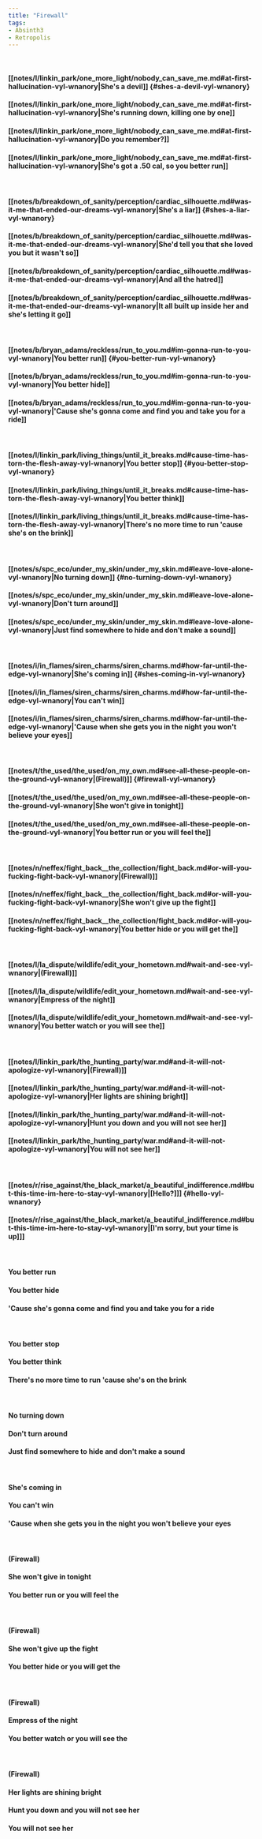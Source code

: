 ```yaml
---
title: "Firewall"
tags:
- Absinth3
- Retropolis
---
```

&nbsp;
#### [[notes/l/linkin_park/one_more_light/nobody_can_save_me.md#at-first-hallucination-vyl-wnanory|She's a devil]] {#shes-a-devil-vyl-wnanory}
#### [[notes/l/linkin_park/one_more_light/nobody_can_save_me.md#at-first-hallucination-vyl-wnanory|She's running down, killing one by one]]
#### [[notes/l/linkin_park/one_more_light/nobody_can_save_me.md#at-first-hallucination-vyl-wnanory|Do you remember?]]
#### [[notes/l/linkin_park/one_more_light/nobody_can_save_me.md#at-first-hallucination-vyl-wnanory|She's got a .50 cal, so you better run]]
&nbsp;
#### [[notes/b/breakdown_of_sanity/perception/cardiac_silhouette.md#was-it-me-that-ended-our-dreams-vyl-wnanory|She's a liar]] {#shes-a-liar-vyl-wnanory}
#### [[notes/b/breakdown_of_sanity/perception/cardiac_silhouette.md#was-it-me-that-ended-our-dreams-vyl-wnanory|She'd tell you that she loved you but it wasn't so]]
#### [[notes/b/breakdown_of_sanity/perception/cardiac_silhouette.md#was-it-me-that-ended-our-dreams-vyl-wnanory|And all the hatred]]
#### [[notes/b/breakdown_of_sanity/perception/cardiac_silhouette.md#was-it-me-that-ended-our-dreams-vyl-wnanory|It all built up inside her and she's letting it go]]
&nbsp;
#### [[notes/b/bryan_adams/reckless/run_to_you.md#im-gonna-run-to-you-vyl-wnanory|You better run]] {#you-better-run-vyl-wnanory}
#### [[notes/b/bryan_adams/reckless/run_to_you.md#im-gonna-run-to-you-vyl-wnanory|You better hide]]
#### [[notes/b/bryan_adams/reckless/run_to_you.md#im-gonna-run-to-you-vyl-wnanory|'Cause she's gonna come and find you and take you for a ride]]
&nbsp;
#### [[notes/l/linkin_park/living_things/until_it_breaks.md#cause-time-has-torn-the-flesh-away-vyl-wnanory|You better stop]] {#you-better-stop-vyl-wnanory}
#### [[notes/l/linkin_park/living_things/until_it_breaks.md#cause-time-has-torn-the-flesh-away-vyl-wnanory|You better think]]
#### [[notes/l/linkin_park/living_things/until_it_breaks.md#cause-time-has-torn-the-flesh-away-vyl-wnanory|There's no more time to run 'cause she's on the brink]]
&nbsp;
#### [[notes/s/spc_eco/under_my_skin/under_my_skin.md#leave-love-alone-vyl-wnanory|No turning down]] {#no-turning-down-vyl-wnanory}
#### [[notes/s/spc_eco/under_my_skin/under_my_skin.md#leave-love-alone-vyl-wnanory|Don't turn around]]
#### [[notes/s/spc_eco/under_my_skin/under_my_skin.md#leave-love-alone-vyl-wnanory|Just find somewhere to hide and don't make a sound]]
&nbsp;
#### [[notes/i/in_flames/siren_charms/siren_charms.md#how-far-until-the-edge-vyl-wnanory|She's coming in]] {#shes-coming-in-vyl-wnanory}
#### [[notes/i/in_flames/siren_charms/siren_charms.md#how-far-until-the-edge-vyl-wnanory|You can't win]]
#### [[notes/i/in_flames/siren_charms/siren_charms.md#how-far-until-the-edge-vyl-wnanory|'Cause when she gets you in the night you won't believe your eyes]]
&nbsp;
#### [[notes/t/the_used/the_used/on_my_own.md#see-all-these-people-on-the-ground-vyl-wnanory|(Firewall)]] {#firewall-vyl-wnanory}
#### [[notes/t/the_used/the_used/on_my_own.md#see-all-these-people-on-the-ground-vyl-wnanory|She won't give in tonight]]
#### [[notes/t/the_used/the_used/on_my_own.md#see-all-these-people-on-the-ground-vyl-wnanory|You better run or you will feel the]]
&nbsp;
#### [[notes/n/neffex/fight_back__the_collection/fight_back.md#or-will-you-fucking-fight-back-vyl-wnanory|(Firewall)]]
#### [[notes/n/neffex/fight_back__the_collection/fight_back.md#or-will-you-fucking-fight-back-vyl-wnanory|She won't give up the fight]]
#### [[notes/n/neffex/fight_back__the_collection/fight_back.md#or-will-you-fucking-fight-back-vyl-wnanory|You better hide or you will get the]]
&nbsp;
#### [[notes/l/la_dispute/wildlife/edit_your_hometown.md#wait-and-see-vyl-wnanory|(Firewall)]]
#### [[notes/l/la_dispute/wildlife/edit_your_hometown.md#wait-and-see-vyl-wnanory|Empress of the night]]
#### [[notes/l/la_dispute/wildlife/edit_your_hometown.md#wait-and-see-vyl-wnanory|You better watch or you will see the]]
&nbsp;
#### [[notes/l/linkin_park/the_hunting_party/war.md#and-it-will-not-apologize-vyl-wnanory|(Firewall)]]
#### [[notes/l/linkin_park/the_hunting_party/war.md#and-it-will-not-apologize-vyl-wnanory|Her lights are shining bright]]
#### [[notes/l/linkin_park/the_hunting_party/war.md#and-it-will-not-apologize-vyl-wnanory|Hunt you down and you will not see her]]
#### [[notes/l/linkin_park/the_hunting_party/war.md#and-it-will-not-apologize-vyl-wnanory|You will not see her]]
&nbsp;
#### [[notes/r/rise_against/the_black_market/a_beautiful_indifference.md#but-this-time-im-here-to-stay-vyl-wnanory|[Hello?]]] {#hello-vyl-wnanory}
#### [[notes/r/rise_against/the_black_market/a_beautiful_indifference.md#but-this-time-im-here-to-stay-vyl-wnanory|[I'm sorry, but your time is up]]]
&nbsp;
#### You better run
#### You better hide
#### 'Cause she's gonna come and find you and take you for a ride
&nbsp;
#### You better stop
#### You better think
#### There's no more time to run 'cause she's on the brink
&nbsp;
#### No turning down
#### Don't turn around
#### Just find somewhere to hide and don't make a sound
&nbsp;
#### She's coming in
#### You can't win
#### 'Cause when she gets you in the night you won't believe your eyes
&nbsp;
#### (Firewall)
#### She won't give in tonight
#### You better run or you will feel the
&nbsp;
#### (Firewall)
#### She won't give up the fight
#### You better hide or you will get the
&nbsp;
#### (Firewall)
#### Empress of the night
#### You better watch or you will see the
&nbsp;
#### (Firewall)
#### Her lights are shining bright
#### Hunt you down and you will not see her
#### You will not see her
